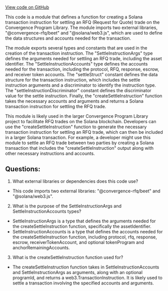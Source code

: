 [View code on GitHub](https://github.com/convergence-rfq/convergence-program-library/psyoptions-american-instrument/js/generated/instructions/settle.d.ts)

This code is a module that defines a function for creating a Solana transaction instruction for settling an RFQ (Request for Quote) trade on the Convergence Program Library. The module imports two external libraries, "@convergence-rfq/beet" and "@solana/web3.js", which are used to define the data structures and accounts needed for the transaction.

The module exports several types and constants that are used in the creation of the transaction instruction. The "SettleInstructionArgs" type defines the arguments needed for settling an RFQ trade, including the asset identifier. The "SettleInstructionAccounts" type defines the accounts needed for the transaction, including the protocol, RFQ, response, escrow, and receiver token accounts. The "settleStruct" constant defines the data structure for the transaction instruction, which includes the settle instruction arguments and a discriminator to identify the instruction type. The "settleInstructionDiscriminator" constant defines the discriminator value for the settle instruction. Finally, the "createSettleInstruction" function takes the necessary accounts and arguments and returns a Solana transaction instruction for settling the RFQ trade.

This module is likely used in the larger Convergence Program Library project to facilitate RFQ trades on the Solana blockchain. Developers can use the "createSettleInstruction" function to generate the necessary transaction instruction for settling an RFQ trade, which can then be included in a larger Solana transaction. For example, a developer might use this module to settle an RFQ trade between two parties by creating a Solana transaction that includes the "createSettleInstruction" output along with other necessary instructions and accounts.
## Questions: 
 1. What external libraries or dependencies does this code use?
- This code imports two external libraries: "@convergence-rfq/beet" and "@solana/web3.js".

2. What is the purpose of the SettleInstructionArgs and SettleInstructionAccounts types?
- SettleInstructionArgs is a type that defines the arguments needed for the createSettleInstruction function, specifically the assetIdentifier. 
- SettleInstructionAccounts is a type that defines the accounts needed for the createSettleInstruction function, including protocol, rfq, response, escrow, receiverTokenAccount, and optional tokenProgram and anchorRemainingAccounts.

3. What is the createSettleInstruction function used for?
- The createSettleInstruction function takes in SettleInstructionAccounts and SettleInstructionArgs as arguments, along with an optional programId, and returns a web3.TransactionInstruction. It is likely used to settle a transaction involving the specified accounts and arguments.